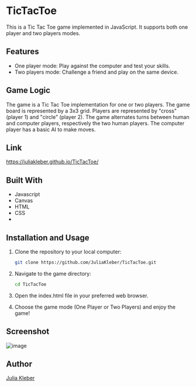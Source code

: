 # TicTacToe

This is a Tic Tac Toe game implemented in JavaScript. It supports both one player and two players modes.

## Features

* One player mode: Play against the computer and test your skills.
* Two players mode: Challenge a friend and play on the same device.

## Game Logic

The game is a Tic Tac Toe implementation for one or two players.
The game board is represented by a 3x3 grid.
Players are represented by "cross" (player 1) and "circle" (player 2).
The game alternates turns between human and computer players, respectively the two human players.
The computer player has a basic AI to make moves.

## Link

https://juliakleber.github.io/TicTacToe/

## Built With

- Javascript
- Canvas
- HTML
- CSS
- 
## Installation and Usage

1. Clone the repository to your local computer:

   ```bash
   git clone https://github.com/JuliaKleber/TicTacToe.git

2. Navigate to the game directory:
   
   ```bash
   cd TicTacToe

3. Open the index.html file in your preferred web browser.

4. Choose the game mode (One Player or Two Players) and enjoy the game!

## Screenshot

![image](https://github.com/GoldieCrystal/TicTacToe/assets/142741980/925d3a92-0268-41c1-ac29-efec7117bf03)

## Author

[Julia Kleber](https://github.com/JuliaKleber)
